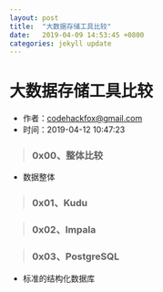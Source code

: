 ```yaml
---
layout: post
title:  "大数据存储工具比较"
date:   2019-04-09 14:53:45 +0800
categories: jekyll update
---
```


# 大数据存储工具比较

- 作者：codehackfox@gmail.com
- 时间：2019-04-12 10:47:23

> ### 0x00、整体比较

- 数据整体


> ### 0x01、Kudu


> ### 0x02、Impala


> ### 0x03、PostgreSQL

- 标准的结构化数据库 
